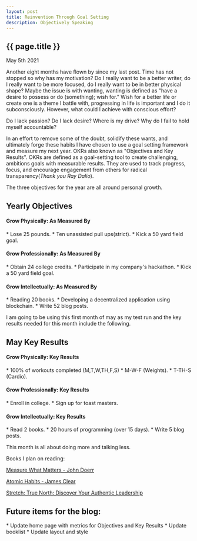 ```yaml
---
layout: post
title: Reinvention Through Goal Setting
description: Objectively Speaking
---
```


{{ page.title }}
----------------

<p class="meta">May 5th 2021</p>

Another eight months have flown by since my last post. Time has not stopped so why has my motivation? Do I really want to be a better writer, do I really want to be more focused, do I really want to be in better physical shape? Maybe the issue is with wanting, wanting is defined as "have a desire to possess or do (something); wish for." Wish for a better life or create one is a theme I battle with, progressing in life is important and I do it subconsciously. However, what could I achieve with conscious effort?

Do I lack passion? Do I lack desire? Where is my drive? Why do I fail to hold myself accountable?

In an effort to remove some of the doubt, solidify these wants, and ultimately forge these habits I have chosen to use a goal setting framework and measure my next year. OKRs also known as "Objectives and Key Results". OKRs are defined as a goal-setting tool to create challenging, ambitions goals with measurable results. They are used to track progress, focus, and encourage engagement from others for radical transparency(*Thank you Ray Dalio*). 

The three objectives for the year are all around personal growth.

<h2>Yearly Objectives</h2>
 <h4>Grow Physically: As Measured By</h4>
* Lose 25 pounds.
* Ten unassisted pull ups(strict).
* Kick a 50 yard field goal.

 <h4>Grow Professionally: As Measured By</h4>
* Obtain 24 college credits.
* Participate in my company's hackathon.
* Kick a 50 yard field goal.

 <h4>Grow Intellectually: As Measured By</h4>
* Reading 20 books.
* Developing a decentralized application using blockchain.
* Write 52 blog posts.

I am going to be using this first month of may as my test run and the key results needed for this month include the following.

<h2>May Key Results</h2>
 <h4>Grow Physically: Key Results</h4>
* 100% of workouts completed (M,T,W,TH,F,S)
* M-W-F (Weights).
* T-TH-S (Cardio).

 <h4>Grow Professionally: Key Results</h4>
* Enroll in college.
* Sign up for toast masters.

 <h4>Grow Intellectually: Key Results</h4>
* Read 2 books.
* 20 hours of programming (over 15 days).
* Write 5 blog posts.

This month is all about doing more and talking less.

Books I plan on reading:

<a href="https://www.amazon.com/Measure-What-Matters-Google-Foundation/dp/0525536221">Measure What Matters - John Doerr</a>

<a href="https://jamesclear.com/">Atomic Habits - James Clear</a>

<a href="https://www.amazon.com/True-North-Discover-Authentic-Leadership/dp/0787987514">Stretch: True North: Discover Your Authentic Leadership</a>

<h2>Future items for the blog:</h2>
* Update home page with metrics for Objectives and Key Results
* Update booklist
* Update layout and style









